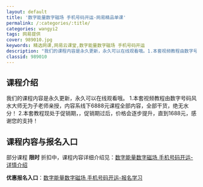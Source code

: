 ```yaml
---
layout: default
title: '数字能量数字磁场 手机号码开运-网易精品单课'
permalink: /:categories/:title/
categories: wangyi2
tags: 网易提供
cover: 989010.jpg
keywords: 精选网课,网易云课堂,数字能量数字磁场 手机号码开运
description: "我们的课程内容是永久更新，永久可以在线观看哦。1.本套视频教程由数字号码风水大师无为子老师亲授，内容系线下6888元课程全部内容，全部干货，绝无水分！2.本套教程现处于促销期，，促销期过后，"
classid: 989010
---
```


## 课程介绍

我们的课程内容是永久更新，永久可以在线观看哦。
1.本套视频教程由数字号码风水大师无为子老师亲授，内容系线下6888元课程全部内容，全部干货，绝无水分！
2.本套教程现处于促销期，，促销期过后，价格会逐步提升，直到1688元，感谢您的支持！

## 课程内容与报名入口

部分课程 **限时** 折扣中，课程内容详细介绍见：[数字能量数字磁场 手机号码开运-详情介绍](https://study.163.com/course/introduction/989010.htm?share=1&shareId=1025206652&utm_campaign=share&utm_medium=iphoneShare&utm_source=&utm_u=1025206652)

**优惠报名入口**：[数字能量数字磁场 手机号码开运-报名学习](https://study.163.com/course/introduction/989010.htm?share=1&shareId=1025206652&utm_campaign=share&utm_medium=iphoneShare&utm_source=&utm_u=1025206652)

